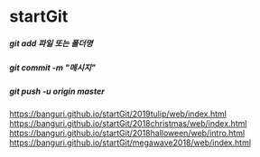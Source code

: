 # startGit


##### git add 파일 또는 폴더명
##### git commit -m "메시지"
##### git push -u origin master


https://banguri.github.io/startGit/2019tulip/web/index.html
https://banguri.github.io/startGit/2018christmas/web/index.html
https://banguri.github.io/startGit/2018halloween/web/intro.html
https://banguri.github.io/startGit/megawave2018/web/index.html
